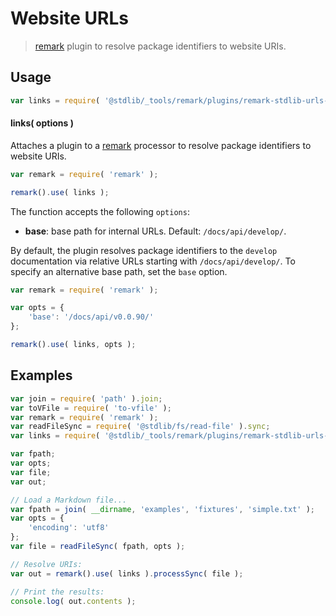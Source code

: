 <!--

@license Apache-2.0

Copyright (c) 2018 The Stdlib Authors.

Licensed under the Apache License, Version 2.0 (the "License");
you may not use this file except in compliance with the License.
You may obtain a copy of the License at

   http://www.apache.org/licenses/LICENSE-2.0

Unless required by applicable law or agreed to in writing, software
distributed under the License is distributed on an "AS IS" BASIS,
WITHOUT WARRANTIES OR CONDITIONS OF ANY KIND, either express or implied.
See the License for the specific language governing permissions and
limitations under the License.

-->

# Website URLs

> [remark][remark] plugin to resolve package identifiers to website URIs.

<section class="usage">

## Usage

```javascript
var links = require( '@stdlib/_tools/remark/plugins/remark-stdlib-urls-www' );
```

#### links( options )

Attaches a plugin to a [remark][remark] processor to resolve package identifiers to website URIs.

```javascript
var remark = require( 'remark' );

remark().use( links );
```

The function accepts the following `options`:

-   **base**: base path for internal URLs. Default: `/docs/api/develop/`.

By default, the plugin resolves package identifiers to the `develop` documentation via relative URLs starting with `/docs/api/develop/`. To specify an alternative base path, set the `base` option.

```javascript
var remark = require( 'remark' );

var opts = {
    'base': '/docs/api/v0.0.90/'
};

remark().use( links, opts );
```

</section>

<!-- /.usage -->

<section class="notes">

</section>

<!-- /.notes -->

<section class="examples">

## Examples

<!-- eslint no-undef: "error" -->

```javascript
var join = require( 'path' ).join;
var toVFile = require( 'to-vfile' );
var remark = require( 'remark' );
var readFileSync = require( '@stdlib/fs/read-file' ).sync;
var links = require( '@stdlib/_tools/remark/plugins/remark-stdlib-urls-www' );

var fpath;
var opts;
var file;
var out;

// Load a Markdown file...
var fpath = join( __dirname, 'examples', 'fixtures', 'simple.txt' );
var opts = {
    'encoding': 'utf8'
};
var file = readFileSync( fpath, opts );

// Resolve URIs:
var out = remark().use( links ).processSync( file );

// Print the results:
console.log( out.contents );
```

</section>

<!-- /.examples -->

<!-- Section for related `stdlib` packages. Do not manually edit this section, as it is automatically populated. -->

<section class="related">

</section>

<!-- /.related -->

<!-- Section for all links. Make sure to keep an empty line after the `section` element and another before the `/section` close. -->

<section class="links">

[remark]: https://github.com/wooorm/remark

</section>

<!-- /.links -->
